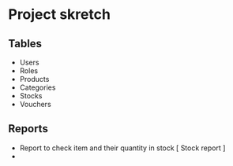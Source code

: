 # Project skretch

## Tables

- Users
- Roles
- Products
- Categories
- Stocks
- Vouchers

## Reports
- Report to check item and their quantity in stock [ Stock report ]
- 